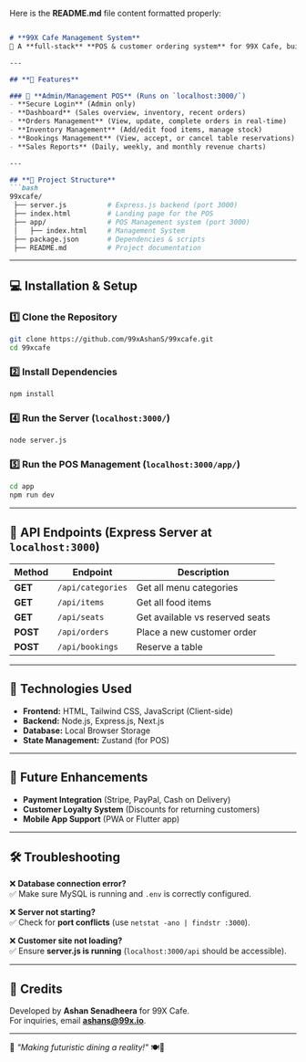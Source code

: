 Here is the **README.md** file content formatted properly:

```markdown

# **99X Cafe Management System**  
🚀 A **full-stack** **POS & customer ordering system** for 99X Cafe, built using **Node.js (Express.js)**, **HTML, CSS and JavaScript (for POS Management)** and **Tailwind CSS** for UI.

---

## **📌 Features**

### 🔹 **Admin/Management POS** (Runs on `localhost:3000/`)
- **Secure Login** (Admin only)
- **Dashboard** (Sales overview, inventory, recent orders)
- **Orders Management** (View, update, complete orders in real-time)
- **Inventory Management** (Add/edit food items, manage stock)
- **Bookings Management** (View, accept, or cancel table reservations)
- **Sales Reports** (Daily, weekly, and monthly revenue charts)

---

## **📂 Project Structure**
```bash
99xcafe/
 ├── server.js          # Express.js backend (port 3000)
 ├── index.html         # Landing page for the POS
 ├── app/               # POS Management system (port 3000)
 │   ├── index.html     # Management System
 ├── package.json       # Dependencies & scripts
 ├── README.md          # Project documentation
```

---

## **💻 Installation & Setup**

### 1️⃣ **Clone the Repository**
```bash
git clone https://github.com/99xAshanS/99xcafe.git
cd 99xcafe
```

### 2️⃣ **Install Dependencies**
```bash
npm install
```

### 4️⃣ **Run the Server (`localhost:3000/`)**
```bash
node server.js
```

### 5️⃣ **Run the POS Management (`localhost:3000/app/`)**
```bash
cd app
npm run dev
```

---
## **📡 API Endpoints (Express Server at `localhost:3000`)**
| Method | Endpoint | Description |
|--------|---------|------------|
| **GET** | `/api/categories` | Get all menu categories |
| **GET** | `/api/items` | Get all food items |
| **GET** | `/api/seats` | Get available vs reserved seats |
| **POST** | `/api/orders` | Place a new customer order |
| **POST** | `/api/bookings` | Reserve a table |

---

## **🔗 Technologies Used**
- **Frontend:** HTML, Tailwind CSS, JavaScript (Client-side)
- **Backend:** Node.js, Express.js, Next.js
- **Database:** Local Browser Storage
- **State Management:** Zustand (for POS)

---

## **🚀 Future Enhancements**
- **Payment Integration** (Stripe, PayPal, Cash on Delivery)
- **Customer Loyalty System** (Discounts for returning customers)
- **Mobile App Support** (PWA or Flutter app)

---

## **🛠 Troubleshooting**
❌ **Database connection error?**  
✅ Make sure MySQL is running and `.env` is correctly configured.

❌ **Server not starting?**  
✅ Check for **port conflicts** (use `netstat -ano | findstr :3000`).

❌ **Customer site not loading?**  
✅ Ensure **server.js is running** (`localhost:3000/api` should be accessible).

---

## **📢 Credits**
Developed by **Ashan Senadheera** for 99X Cafe.  
For inquiries, email **ashans@99x.io**.

---

🔹 *"Making futuristic dining a reality!"* 🍽🚀
```